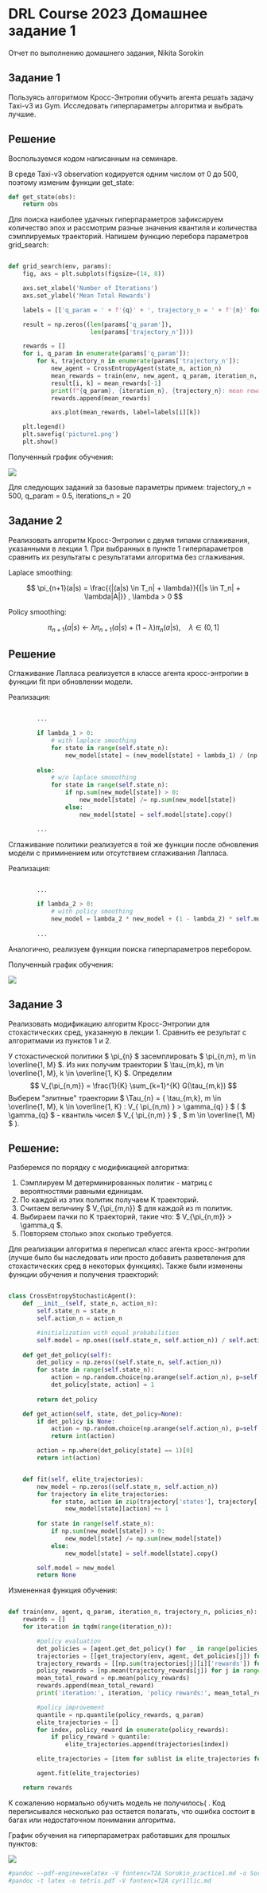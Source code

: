 # DRL Course 2023 Домашнее задание 1 #

Отчет по выполнению домашнего задания, Nikita Sorokin

## Задание 1 ##

Пользуясь алгоритмом Кросс-Энтропии обучить агента решать задачу Taxi-v3 из Gym. Исследовать гиперпараметры алгоритма и выбрать лучшие.


## Решение ##

Воспользуемся кодом написанным на семинаре.

В среде Taxi-v3 observation кодируется одним числом от 0 до 500, поэтому изменим функции get_state:

```python
def get_state(obs):
    return obs
```

Для поиска наиболее удачных гиперпараметров зафиксируем количество эпох и рассмотрим разные значения квантиля и количества сэмплируемых траекторий. Напишем функцию перебора параметров grid_search:

```python

def grid_search(env, params):
    fig, axs = plt.subplots(figsize=(14, 8))

    axs.set_xlabel('Number of Iterations')
    axs.set_ylabel('Mean Total Rewards')

    labels = [['q_param = ' + f'{q}' + ', trajectory_n = ' + f'{n}' for n in params['trajectory_n']] for q in params['q_param']] 

    result = np.zeros((len(params['q_param']),
                       len(params['trajectory_n'])))

    rewards = []
    for i, q_param in enumerate(params['q_param']):
        for k, trajectory_n in enumerate(params['trajectory_n']):
            new_agent = CrossEntropyAgent(state_n, action_n)
            mean_rewards = train(env, new_agent, q_param, iteration_n, trajectory_n)
            result[i, k] = mean_rewards[-1]
            print(f"{q_param}, {iteration_n}, {trajectory_n}: mean reward = {mean_rewards[-1]}")
            rewards.append(mean_rewards)

            axs.plot(mean_rewards, label=labels[i][k])

    plt.legend()
    plt.savefig('picture1.png')
    plt.show()

```

Полученный график обучения:

![](picture1.png)


Для следующих заданий за базовые параметры примем: trajectory_n = 500, q_param = 0.5, iterations_n = 20


## Задание 2 ##

Реализовать алгоритм Кросс-Энтропии с двумя типами сглаживания,  указанными в лекции 1. При выбранных в пункте 1 гиперпараметров сравнить их результаты с результатами алгоритма без сглаживания.

Laplace smoothing:

$$ \pi_{n+1}(a|s) = \frac{{|(a|s) \in T_n| + \lambda}}{{|s \in T_n| + \lambda|A|}} , \lambda > 0 $$

Policy smoothing:

$$ \pi_{n+1}(a|s) \leftarrow \lambda \pi_{n+1}(a|s) + (1 - \lambda) \pi_n(a|s), \quad \lambda \in (0, 1] $$


## Решение ##

Cглаживание Лапласа реализуется в классе агента кросс-энтропии в функции fit при обновлении модели.

Реализация: 

```python

        ...

        if lambda_1 > 0:
            # with laplace smoothing
            for state in range(self.state_n):
                new_model[state] = (new_model[state] + lambda_1) / (np.sum(new_model[state]) + lambda_1 * action_n)
            
        else:
            # w/o laplace smooothing
            for state in range(self.state_n):
                if np.sum(new_model[state]) > 0:
                    new_model[state] /= np.sum(new_model[state])
                else:
                    new_model[state] = self.model[state].copy()

        ...

```

Сглаживание политики реализуется в той же функции после обновления модели с приминением или отсутствием сглаживания Лапласа.

Реализация:

```python

        ...

        if lambda_2 > 0:
            # with policy smoothing
            new_model = lambda_2 * new_model + (1 - lambda_2) * self.model
            
        ...

```

Аналогично, реализуем функции поиска гиперпараметров перебором.

Полученный график обучения:

![](picture2.png)



## Задание 3 ##

Реализовать модификацию алгоритм Кросс-Энтропии для стохастических сред, указанную в лекции 1. Сравнить ее результат с алгоритмами из пунктов 1 и 2.


У стохастической политики $ \pi_{n} $ засемплировать $ \pi_{n,m}, m \in \overline{1, M} $.
Из них получим траектории $ \tau_{m,k}, m \in \overline{1, M}, k \in \overline{1, K} $. Определим 
$$
V_{\pi_{n,m}} = \frac{1}{K} \sum_{k=1}^{K} G(\tau_{m,k}) 
$$
Выберем "элитные" траектории $ \Tau_{n} = \{ \tau_{m,k}, m \in \overline{1, M}, k \in \overline{1, K} : V_{ \pi_{n,m} } > \gamma_{q} \}   $ 
( $ \gamma_{q} $  - квантиль чисел $ V_{ \pi_{n,m} } $ , $ m \in \overline{1, M} $ ). 

## Решение: ## 

Разберемся по порядку с модификацией алгоритма:

1. Сэмплируем M детерминированных политик - матриц с вероятностями равными единицам.
2. По каждой из этих политик получаем K траекторий.
3. Считаем величину $ V_{\pi_{m,n}} $ для каждой из m политик.
4. Выбираем пачки по K траекторий, такие что: $ V_{\pi_{n,m}} > \gamma_q $.
5. Повторяем столько эпох сколько требуется.

Для реализации алгоритма я переписал класс агента кросс-энтропии (лучше было бы наследовать или просто добавить разветвления для стохастических сред в некоторых функциях). Также были изменены функции обучения и получения траекторий:

```python

class CrossEntropyStochasticAgent():
    def __init__(self, state_n, action_n):
        self.state_n = state_n
        self.action_n = action_n

        #initialization with equal probabilities
        self.model = np.ones((self.state_n, self.action_n)) / self.action_n
    
    def get_det_policy(self):
        det_policy = np.zeros((self.state_n, self.action_n))
        for state in range(self.state_n):
            action = np.random.choice(np.arange(self.action_n), p=self.model[state])
            det_policy[state, action] = 1
        
        return det_policy

    def get_action(self, state, det_policy=None):
        if det_policy is None:
            action = np.random.choice(np.arange(self.action_n), p=self.model[state])
            return int(action)

        action = np.where(det_policy[state] == 1)[0]
        return int(action)


    def fit(self, elite_trajectories):
        new_model = np.zeros((self.state_n, self.action_n))
        for trajectory in elite_trajectories:
            for state, action in zip(trajectory['states'], trajectory['actions']):
                new_model[state][action] += 1
            
        for state in range(self.state_n):
            if np.sum(new_model[state]) > 0:
                new_model[state] /= np.sum(new_model[state])
            else:
                new_model[state] = self.model[state].copy()

        self.model = new_model
        return None

```

Измененная функция обучения:

```python

def train(env, agent, q_param, iteration_n, trajectory_n, policies_n):
    rewards = []
    for iteration in tqdm(range(iteration_n)):

        #policy evaluation
        det_policies = [agent.get_det_policy() for _ in range(policies_n)]
        trajectories = [[get_trajectory(env, agent, det_policies[j]) for _ in range(trajectory_n)] for j in range(policies_n)]
        trajectory_rewards = [[np.sum(trajectories[j][i]['rewards']) for i in range(trajectory_n)] for j in range(policies_n)]
        policy_rewards = [np.mean(trajectory_rewards[j]) for j in range(policies_n)]
        mean_total_reward = np.mean(policy_rewards)
        rewards.append(mean_total_reward)
        print('iteration:', iteration, 'policy rewards:', mean_total_reward)

        #policy improvement
        quantile = np.quantile(policy_rewards, q_param)
        elite_trajectories = []
        for index, policy_reward in enumerate(policy_rewards):
            if policy_reward > quantile:
                elite_trajectories.append(trajectories[index])

        elite_trajectories = [item for sublist in elite_trajectories for item in sublist]

        agent.fit(elite_trajectories)

    return rewards


```

К сожалению нормально обучить модель не получилось( . Код переписывался несколько раз остается полагать, что ошибка состоит в багах или недостаточном понимании алгоритма.

График обучения на гиперпараметрах работавших для прошлых пунктов:


![](picture3.png)


```python
#pandoc --pdf-engine=xelatex -V fontenc=T2A Sorokin_practice1.md -o Sorokin_practice1.pdf
#pandoc -t latex -o tetris.pdf -V fontenc=T2A cyrillic.md
```
